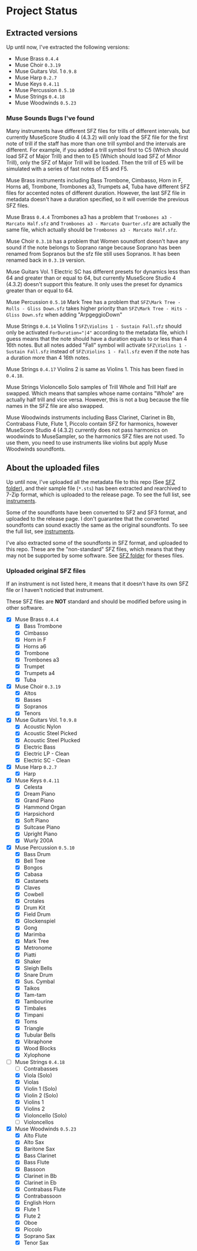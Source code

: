 # Project Status

## Extracted versions

Up until now, I've extracted the following versions:
- Muse Brass `0.4.4`
- Muse Choir `0.3.19`
- Muse Guitars Vol. 1 `0.9.8`
- Muse Harp `0.2.7`
- Muse Keys `0.4.11`
- Muse Percussion `0.5.10`
- Muse Strings `0.4.18`
- Muse Woodwinds `0.5.23`

### Muse Sounds Bugs I've found

Many instruments have different SFZ files for trills of different intervals, but currently MuseScore Studio 4 (4.3.2) will only load the SFZ file for the first note of trill if the staff has more than one trill symbol and the intervals are different. For example, if you added a trill symbol first to C5 (Which should load SFZ of Major Trill) and then to E5 (Which should load SFZ of Minor Trill), only the SFZ of Major Trill will be loaded. Then the trill of E5 will be simulated with a series of fast notes of E5 and F5.

Muse Brass instruments including Bass Trombone, Cimbasso, Horn in F, Horns a6, Trombone, Trombones a3, Trumpets a4, Tuba have different SFZ files for accented notes of different duration. However, the last SFZ file in metadata doesn't have a duration specified, so it will override the previous SFZ files.

Muse Brass `0.4.4` Trombones a3 has a problem that `Trombones a3 - Marcato Half.sfz` and `Trombones a3 - Marcato Quarter.sfz` are actually the same file, which actually should be `Trombones a3 - Marcato Half.sfz`.

Muse Choir `0.3.18` has a problem that Women soundfont doesn't have any sound if the note belongs to Soprano range because Soprano has been renamed from Sopranos but the sfz file still uses Sopranos. It has been renamed back in `0.3.19` version.

Muse Guitars Vol. 1 Electric SC has different presets for dynamics less than 64 and greater than or equal to 64, but currently MuseScore Studio 4 (4.3.2) doesn't support this feature. It only uses the preset for dynamics greater than or equal to 64.

Muse Percussion `0.5.10` Mark Tree has a problem that `SFZ\Mark Tree - Rolls - Gliss Down.sfz` takes higher priority than `SFZ\Mark Tree - Hits - Gliss Down.sfz` when adding "ArpgeggioDown"

Muse Strings `0.4.14` Violins 1 `SFZ\Violins 1 - Sustain Fall.sfz` should only be activated `ForDuration="|4"` according to the metadata file, which I guess means that the note should have a duration equals to or less than 4 16th notes. But all notes added "Fall" symbol will activate `SFZ\Violins 1 - Sustain Fall.sfz` instead of `SFZ\Violins 1 - Fall.sfz` even if the note has a duration more than 4 16th notes.

Muse Strings `0.4.17` Violins 2 is same as Violins 1. This has been fixed in `0.4.18`.

Muse Strings Violoncello Solo samples of Trill Whole and Trill Half are swapped. Which means that samples whose name contains "Whole" are actually half trill and vice versa. However, this is not a bug because the file names in the SFZ file are also swapped.

Muse Woodwinds instruments including Bass Clarinet, Clarinet in Bb, Contrabass Flute, Flute 1, Piccolo contain SFZ for harmonics, however MuseScore Studio 4 (4.3.2) currently does not pass harmonics on woodwinds to MuseSampler, so the harmonics SFZ files are not used. To use them, you need to use instruments like violins but apply Muse Woodwinds soundfonts.

## About the uploaded files

Up until now, I've uploaded all the metadata file to this repo (See [SFZ folder](SFZ)), and their sample file (`*.sts`) has been extracted and rearchived to 7-Zip format, which is uploaded to the release page. To see the full list, see [instruments](instruments.md).

Some of the soundfonts have been converted to SF2 and SF3 format, and uploaded to the release page. I don't guarantee that the converted soundfonts can sound exactly the same as the original soundfonts. To see the full list, see [instruments](instruments.md).

I've also extracted some of the soundfonts in SFZ format, and uploaded to this repo. These are the "non-standard" SFZ files, which means that they may not be supported by some software. See [SFZ folder](SFZ) for theses files.

### Uploaded original SFZ files

If an instrument is not listed here, it means that it doesn't have its own SFZ file or I haven't noticied that instrument.

These SFZ files are **NOT** standard and should be modified before using in other software.

- [x] Muse Brass `0.4.4`
  - [x] Bass Trombone
  - [x] Cimbasso
  - [x] Horn in F
  - [x] Horns a6
  - [x] Trombone
  - [x] Trombones a3
  - [x] Trumpet
  - [x] Trumpets a4
  - [x] Tuba
- [x] Muse Choir `0.3.19`
  - [x] Altos
  - [x] Basses
  - [x] Sopranos
  - [x] Tenors
- [x] Muse Guitars Vol. 1 `0.9.8`
  - [x] Acoustic Nylon
  - [x] Acoustic Steel Picked
  - [x] Acoustic Steel Plucked
  - [x] Electric Bass
  - [x] Electric LP - Clean
  - [x] Electric SC - Clean
- [x] Muse Harp `0.2.7`
  - [x] Harp
- [x] Muse Keys `0.4.11`
  - [x] Celesta
  - [x] Dream Piano
  - [x] Grand Piano
  - [x] Hammond Organ
  - [x] Harpsichord
  - [x] Soft Piano
  - [x] Suitcase Piano
  - [x] Upright Piano
  - [x] Wurly 200A
- [x] Muse Percussion `0.5.10`
  - [x] Bass Drum
  - [x] Bell Tree
  - [x] Bongos
  - [x] Cabasa
  - [x] Castanets
  - [x] Claves
  - [x] Cowbell
  - [x] Crotales
  - [x] Drum Kit
  - [x] Field Drum
  - [x] Glockenspiel
  - [x] Gong
  - [x] Marimba
  - [x] Mark Tree
  - [x] Metronome
  - [x] Piatti
  - [x] Shaker
  - [x] Sleigh Bells
  - [x] Snare Drum
  - [x] Sus. Cymbal
  - [x] Taikos
  - [x] Tam-tam
  - [x] Tambourine
  - [x] Timbales
  - [x] Timpani
  - [x] Toms
  - [x] Triangle
  - [x] Tubular Bells
  - [x] Vibraphone
  - [x] Wood Blocks
  - [x] Xylophone
- [ ] Muse Strings `0.4.18`
  - [ ] Contrabasses
  - [x] Viola (Solo)
  - [x] Violas
  - [x] Violin 1 (Solo)
  - [x] Violin 2 (Solo)
  - [x] Violins 1
  - [x] Violins 2
  - [x] Violoncello (Solo)
  - [ ] Violoncellos
- [x] Muse Woodwinds `0.5.23`
  - [x] Alto Flute
  - [x] Alto Sax
  - [x] Baritone Sax
  - [x] Bass Clarinet
  - [x] Bass Flute
  - [x] Bassoon
  - [x] Clarinet in Bb
  - [x] Clarinet in Eb
  - [x] Contrabass Flute
  - [x] Contrabassoon
  - [x] English Horn
  - [x] Flute 1
  - [x] Flute 2
  - [x] Oboe
  - [x] Piccolo
  - [x] Soprano Sax
  - [x] Tenor Sax
